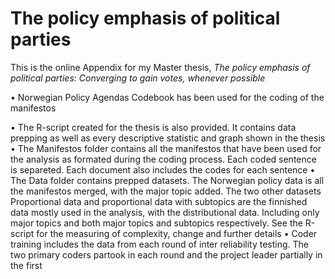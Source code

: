 # The policy emphasis of political parties
This is the online Appendix for my Master thesis, _The policy emphasis of political parties: Converging to gain votes, whenever possible_

• Norwegian Policy Agendas Codebook has been used for the coding of the manifestos

• The R-script created for the thesis is also provided. It contains data prepping as well as every descriptive statistic and graph shown in the thesis
•	The Manifestos folder contains all the manifestos that have been used for the analysis as formated during the coding process. Each coded sentence is separeted. Each document also includes the codes for each sentence
• The Data folder contains prepped datasets. The Norwegian policy data is all the manifestos merged, with the major topic added. The two other datasets Proportional data and proportional data with subtopics are the finnished data mostly used in the analysis, with the distributional data. Including only major topics and both major topics and subtopics respectively. See the R-script for the measuring of complexity, change and further details
• Coder training includes the data from each round of inter reliability testing. The two primary coders partook in each round and the project leader partially in the first
